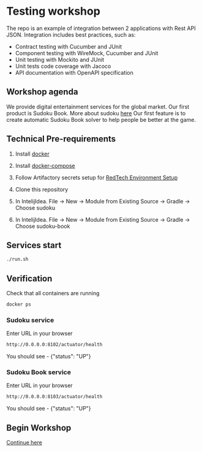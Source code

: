 # Testing workshop

The repo is an example of integration between 2 applications with Rest API JSON. Integration includes best practices, such as:

* Contract testing with Cucumber and JUnit
* Component testing with WireMock, Cucumber and JUnit
* Unit testing with Mockito and JUnit
* Unit tests code coverage with Jacoco
* API documentation with OpenAPI specification

## Workshop agenda

We provide digital entertainment services for the global market. Our first product is Sudoku Book.
More about sudoku [here](https://en.wikipedia.org/wiki/Sudoku)
Our first feature is to create automatic Sudoku Book solver to help people be better at the game.

## Technical Pre-requirements

1. Install [docker](https://docs.docker.com/docker-for-mac/install/)

2. Install [docker-compose](https://github.com/Yelp/docker-compose/blob/master/docs/install.md)

3. Follow Artifactory secrets setup for [RedTech Environment Setup](https://connect.we.co/display/FL/How+to+Set+Up+Your+Local+RedTech+Development+Environment "RedTech Environment Setup")

4. Clone this repository

5. In IntelijIdea. File -> New -> Module from Existing Source -> Gradle -> Choose sudoku

6. In IntelijIdea. File -> New -> Module from Existing Source -> Gradle -> Choose sudoku-book

## Services start

```bash
./run.sh
```

## Verification
Check that all containers are running

```bash
docker ps
```

### Sudoku service

Enter URL in your browser
```bash
http://0.0.0.0:8102/actuator/health
```
You should see - {"status": "UP"}

### Sudoku Book service

Enter URL in your browser
```bash
http://0.0.0.0:8103/actuator/health
```
You should see - {"status": "UP"}

## Begin Workshop

[Continue here](WORKSHOP.md)

